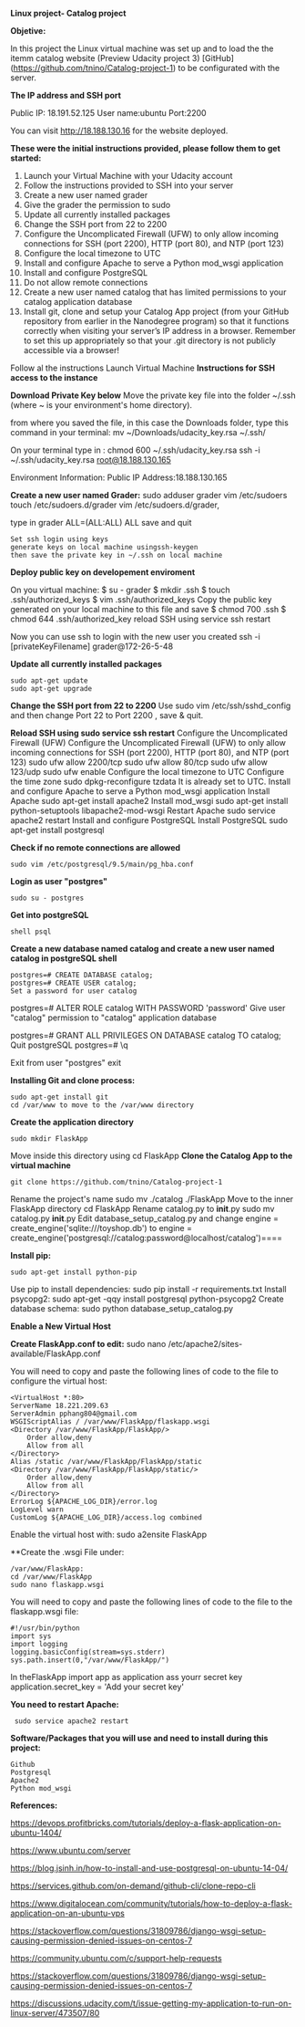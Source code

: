 **Linux project- Catalog project**

**Objetive:** 

In this project the Linux virtual machine was set up and to load the the itemm catalog website (Preview Udacity project 3)
[GitHub] (https://github.com/tnino/Catalog-project-1)
to be configurated with the server. 

**The IP address and SSH port** 

 Public IP: 18.191.52.125 
 User name:ubuntu
 Port:2200
 
You can visit http://18.188.130.16 for the website deployed.

**These were the initial instructions provided, please follow them to get started:**

1. Launch your Virtual Machine with your Udacity account
2. Follow the instructions provided to SSH into your server
3. Create a new user named grader
4. Give the grader the permission to sudo
5. Update all currently installed packages
6. Change the SSH port from 22 to 2200
7. Configure the Uncomplicated Firewall (UFW) to only allow incoming connections for SSH (port 2200), HTTP (port 80), and NTP (port 123)
8. Configure the local timezone to UTC
9. Install and configure Apache to serve a Python mod_wsgi application
10. Install and configure PostgreSQL
11. Do not allow remote connections
12. Create a new user named catalog that has limited permissions to your catalog application database
13. Install git, clone and setup your Catalog App project (from your GitHub repository from earlier in the Nanodegree program) so that it functions correctly when visiting your server’s IP address in a browser. Remember to set this up appropriately so that your .git directory is not publicly accessible via a browser!

Follow al the instructions
Launch Virtual Machine
**Instructions for SSH access to the instance**

**Download Private Key below**
	Move the private key file into the folder ~/.ssh 
	(where ~ is your environment's home directory).

from where you saved the file, in this case the Downloads folder, type this command in your terminal:
	mv ~/Downloads/udacity_key.rsa ~/.ssh/

On your terminal type in :
	chmod 600 ~/.ssh/udacity_key.rsa
	ssh -i ~/.ssh/udacity_key.rsa root@18.188.130.165

Environment Information:
Public IP Address:18.188.130.165

**Create a new user named Grader:**
	sudo adduser grader
	vim /etc/sudoers
	touch /etc/sudoers.d/grader
	vim /etc/sudoers.d/grader, 

type in grader 
	ALL=(ALL:ALL) ALL
	save and quit
	
	Set ssh login using keys
	generate keys on local machine usingssh-keygen  
	then save the private key in ~/.ssh on local machine

**Deploy public key on developement enviroment**

On you virtual machine:
	$ su - grader
	$ mkdir .ssh
	$ touch .ssh/authorized_keys
	$ vim .ssh/authorized_keys
Copy the public key generated on your local machine to this file and save
	$ chmod 700 .ssh
	$ chmod 644 .ssh/authorized_key
reload SSH using service
	ssh restart

Now you can use ssh to login with the new user you created
	ssh -i [privateKeyFilename] grader@172-26-5-48

**Update all currently installed packages**

	sudo apt-get update
	sudo apt-get upgrade
	
**Change the SSH port from 22 to 2200**
	Use sudo vim /etc/ssh/sshd_config and then change Port 22 to Port 2200 , save & quit.

**Reload SSH using sudo service ssh restart**
	Configure the Uncomplicated Firewall (UFW)
	Configure the Uncomplicated Firewall (UFW) to only allow incoming connections for SSH (port 2200), HTTP (port 80), and NTP (port 123)
	sudo ufw allow 2200/tcp
	sudo ufw allow 80/tcp
	sudo ufw allow 123/udp
	sudo ufw enable 
	Configure the local timezone to UTC
	Configure the time zone sudo dpkg-reconfigure tzdata
	It is already set to UTC.
	Install and configure Apache to serve a Python mod_wsgi application
	Install Apache sudo apt-get install apache2
	Install mod_wsgi sudo apt-get install python-setuptools libapache2-mod-wsgi
	Restart Apache sudo service apache2 restart
	Install and configure PostgreSQL
	Install PostgreSQL sudo apt-get install postgresql

**Check if no remote connections are allowed** 
	
	sudo vim /etc/postgresql/9.5/main/pg_hba.conf

**Login as user "postgres"** 
	
	sudo su - postgres

**Get into postgreSQL** 
	
	shell psql

**Create a new database named catalog and create a new user named catalog in postgreSQL shell**
	
	postgres=# CREATE DATABASE catalog;
	postgres=# CREATE USER catalog;
	Set a password for user catalog

postgres=# ALTER ROLE catalog WITH PASSWORD 'password'
Give user "catalog" permission to "catalog" application database

postgres=# GRANT ALL PRIVILEGES ON DATABASE catalog TO catalog;
	Quit postgreSQL postgres=# \q

Exit from user  "postgres"
	exit

**Installing Git and clone process:**
	
	sudo apt-get install git
	cd /var/www to move to the /var/www directory

**Create the application directory** 
	
	sudo mkdir FlaskApp

Move inside this directory using 
	cd FlaskApp
**Clone the Catalog App to the virtual machine** 
	
	git clone https://github.com/tnino/Catalog-project-1
	
Rename the project's name 
	sudo mv ./catalog ./FlaskApp
Move to the inner FlaskApp directory 
	cd FlaskApp
Rename catalog.py to __init__.py 
	sudo mv catalog.py __init__.py
Edit database_setup_catalog.py and change engine = create_engine('sqlite:///toyshop.db') to engine = create_engine('postgresql://catalog:password@localhost/catalog')====

**Install pip:**
	
	sudo apt-get install python-pip
Use pip to install dependencies: 
	sudo pip install -r requirements.txt
Install psycopg2:
	sudo apt-get -qqy install postgresql python-psycopg2
Create database schema:
	sudo python database_setup_catalog.py

**Enable a New Virtual Host**

**Create FlaskApp.conf to edit:** 
	sudo nano /etc/apache2/sites-available/FlaskApp.conf

You will need to copy and paste the following lines of code to the file to configure the virtual host:

    <VirtualHost *:80>
	ServerName 18.221.209.63
	ServerAdmin pphang804@gmail.com
	WSGIScriptAlias / /var/www/FlaskApp/flaskapp.wsgi
	<Directory /var/www/FlaskApp/FlaskApp/>
		Order allow,deny
		Allow from all
	</Directory>
	Alias /static /var/www/FlaskApp/FlaskApp/static
	<Directory /var/www/FlaskApp/FlaskApp/static/>
		Order allow,deny
		Allow from all
	</Directory>
	ErrorLog ${APACHE_LOG_DIR}/error.log
	LogLevel warn
	CustomLog ${APACHE_LOG_DIR}/access.log combined
  </VirtualHost>

Enable the virtual host with:
	sudo a2ensite FlaskApp

**Create the .wsgi File under:
	
	/var/www/FlaskApp:
	cd /var/www/FlaskApp
	sudo nano flaskapp.wsgi 

You will need to copy and paste the following lines of code to the file to the flaskapp.wsgi file:

	#!/usr/bin/python
	import sys
	import logging
	logging.basicConfig(stream=sys.stderr)
	sys.path.insert(0,"/var/www/FlaskApp/")

In theFlaskApp import app as application ass yourr secret key
	application.secret_key = 'Add your secret key'

**You need to restart Apache:**

	 sudo service apache2 restart

**Software/Packages that you will use and need to install during this project:**

	Github
	Postgresql
	Apache2
	Python mod_wsgi

**References:**

https://devops.profitbricks.com/tutorials/deploy-a-flask-application-on-ubuntu-1404/

https://www.ubuntu.com/server

https://blog.jsinh.in/how-to-install-and-use-postgresql-on-ubuntu-14-04/

https://services.github.com/on-demand/github-cli/clone-repo-cli

https://www.digitalocean.com/community/tutorials/how-to-deploy-a-flask-application-on-an-ubuntu-vps

https://stackoverflow.com/questions/31809786/django-wsgi-setup-causing-permission-denied-issues-on-centos-7

https://community.ubuntu.com/c/support-help-requests

https://stackoverflow.com/questions/31809786/django-wsgi-setup-causing-permission-denied-issues-on-centos-7

https://discussions.udacity.com/t/issue-getting-my-application-to-run-on-linux-server/473507/80

